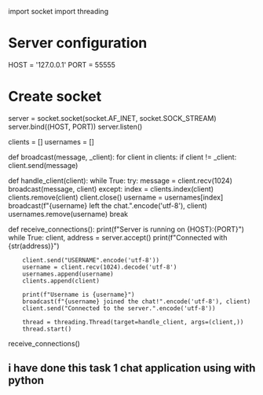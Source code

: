 import socket
import threading

# Server configuration
HOST = '127.0.0.1'
PORT = 55555

# Create socket
server = socket.socket(socket.AF_INET, socket.SOCK_STREAM)
server.bind((HOST, PORT))
server.listen()

clients = []
usernames = []

def broadcast(message, _client):
    for client in clients:
        if client != _client:
            client.send(message)

def handle_client(client):
    while True:
        try:
            message = client.recv(1024)
            broadcast(message, client)
        except:
            index = clients.index(client)
            clients.remove(client)
            client.close()
            username = usernames[index]
            broadcast(f"{username} left the chat.".encode('utf-8'), client)
            usernames.remove(username)
            break

def receive_connections():
    print(f"Server is running on {HOST}:{PORT}")
    while True:
        client, address = server.accept()
        print(f"Connected with {str(address)}")

        client.send("USERNAME".encode('utf-8'))
        username = client.recv(1024).decode('utf-8')
        usernames.append(username)
        clients.append(client)

        print(f"Username is {username}")
        broadcast(f"{username} joined the chat!".encode('utf-8'), client)
        client.send("Connected to the server.".encode('utf-8'))

        thread = threading.Thread(target=handle_client, args=(client,))
        thread.start()

receive_connections()

## i have done this task 1 chat application using with python 
